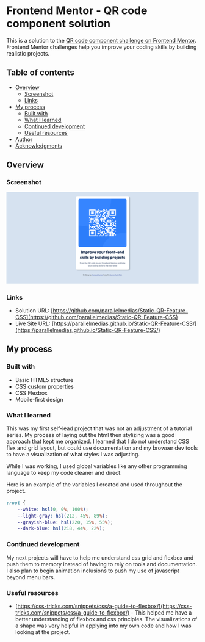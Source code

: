 # Frontend Mentor - QR code component solution

This is a solution to the [QR code component challenge on Frontend Mentor](https://www.frontendmentor.io/challenges/qr-code-component-iux_sIO_H). Frontend Mentor challenges help you improve your coding skills by building realistic projects. 

## Table of contents

- [Overview](#overview)
  - [Screenshot](#screenshot)
  - [Links](#links)
- [My process](#my-process)
  - [Built with](#built-with)
  - [What I learned](#what-i-learned)
  - [Continued development](#continued-development)
  - [Useful resources](#useful-resources)
- [Author](#author)
- [Acknowledgments](#acknowledgments)

## Overview

### Screenshot

![](./screenshot.png)

### Links

- Solution URL: [https://github.com/parallelmedias/Static-QR-Feature-CSS](https://github.com/parallelmedias/Static-QR-Feature-CSS)
- Live Site URL: [https://parallelmedias.github.io/Static-QR-Feature-CSS/](https://parallelmedias.github.io/Static-QR-Feature-CSS/) 

## My process

### Built with

- Basic HTML5 structure
- CSS custom properties
- CSS Flexbox
- Mobile-first design

### What I learned

This was my first self-lead project that was not an adjustment of a tutorial series. My process of laying out the html then stylizing was a good approach that kept me organized.
I learned that I do not understand CSS flex and grid layout, but could use documentation and my browser dev tools to have a visualization of what styles I was adjusting.

While I was working, I used global variables like any other programming language to keep my code cleaner and direct. 

Here is an example of the variables I created and used throughout the project.
```css
:root {
    --white: hsl(0, 0%, 100%);
    --light-gray: hsl(212, 45%, 89%);
    --grayish-blue: hsl(220, 15%, 55%);
    --dark-blue: hsl(218, 44%, 22%);
```

### Continued development

My next projects will have to help me understand css grid and flexbox and push them to memory instead of having to rely on tools and documentation. I also plan to begin animation inclusions to push my use of javascript beyond menu bars.

### Useful resources

- [https://css-tricks.com/snippets/css/a-guide-to-flexbox/](https://css-tricks.com/snippets/css/a-guide-to-flexbox/) - This helped me have a better understanding of flexbox and css principles. The visualizations of a shape was very helpful in applying into my own code and how I was looking at the project. 


